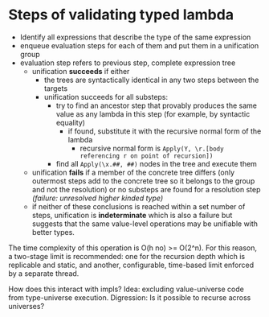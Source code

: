 # Steps of validating typed lambda

- Identify all expressions that describe the type of the same expression
- enqueue evaluation steps for each of them and put them in a unification group
- evaluation step refers to previous step, complete expression tree
  - unification **succeeds** if either
    - the trees are syntactically identical in any two steps between the targets
    - unification succeeds for all substeps:
      - try to find an ancestor step that provably produces the same value as any lambda in this
        step (for example, by syntactic equality)
        - if found, substitute it with the recursive normal form of the lambda
          - recursive normal form is `Apply(Y, \r.[body referencing r on point of recursion])`
      - find all `Apply(\x.##, ##)` nodes in the tree and execute them
  - unification **fails** if a member of the concrete tree differs (only outermost steps add to
    the concrete tree so it belongs to the group and not the resolution) or no substeps are found
    for a resolution step _(failure: unresolved higher kinded type)_
  - if neither of these conclusions is reached within a set number of steps, unification is
    **indeterminate** which is also a failure but suggests that the same value-level operations
    may be unifiable with better types.

The time complexity of this operation is O(h no) >= O(2^n). For this reason, a two-stage limit
is recommended: one for the recursion depth which is replicable and static, and another,
configurable, time-based limit enforced by a separate thread.

How does this interact with impls?
Idea: excluding value-universe code from type-universe execution.
Digression: Is it possible to recurse across universes?